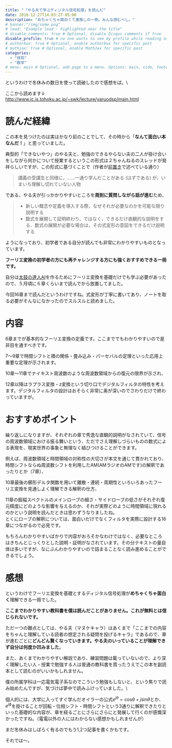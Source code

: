 ```yaml
---
title: "「やる夫で学ぶディジタル信号処理」を読んだ"
date: 2018-12-27T14:03:27-05:00
description: "めちゃくちゃ面白くて激推しの一冊。みんな読むべし。"
# banner:"/img/some.png"
# lead: "Example lead - highlighted near the title"
# disable_comments: true # Optional, disable Disqus comments if true
disable_profile: true # no one wants to see my profile while reading articles
# authorbox: true # Optional, enable authorbox for specific post
# mathjax: true # Optional, enable MathJax for specific post
categories:
  - "技術"
  - "数学"
# menu: main # Optional, add page to a menu. Options: main, side, footer
---
```


というわけで冬休みの数日を使って読破したので感想をば。\

ここから読めます↓\
http://www.ic.is.tohoku.ac.jp/~swk/lecture/yaruodsp/main.html

# 読んだ経緯

この本を見つけたのは実はかなり前のことでして、その時から「**なんて面白い本なんだ！**」と思っていました。

典型的「できないやつ」のやる夫と、勉強のできるやらない夫の二人が掛け合いをしながら何かについて授業するというこの形式は２ちゃんねるのスレッドが発祥らしいですが、この形式に基づくことで（作者が[前置き](http://www.ic.is.tohoku.ac.jp/~swk/lecture/yaruodsp/preface.html#SECTION00210000000000000000)で述べている通り）

> 講義の受講生と同様に，……一通り学んだことがある (はずである) が，いまいち理解し切れていない人物

である、やる夫が引っかかりやすいところを**周到に質問しながら話が進む**ため、

>* 新しい概念や定義を導入する際，なぜそれが必要なのかを可能な限り説明する
>* 数式を展開して証明終わり，ではなく，できるだけ直観的な説明をする．数式の展開が必要な場合は，その式変形の意図をできるだけ説明する

ようになっており、初学者である自分が読んでも非常にわかりやすいものとなっています。                                                             

**フーリエ変換の初学者の方にも再チャレンジする方にも強くおすすめできる一冊です。**



自分は[太鼓の達人AI](/2018/07/cnnで太鼓の達人の譜面を自動生成するプログラムを書いた/)を作るためにフーリエ変換を基礎だけでも学ぶ必要があったので、５月頃に６章くらいまで読んでから放置してました。

今回16章まで読んだというわけですね。式変形が丁寧に書いてあり、ノートを取る必要がそんなになかったのでスルスルと読めました。

# 内容

6章までが基本的なフーリエ変換の定義です。ここまででもわかりやすいので是非目を通すべきです。

7〜9章で時間シフトと積の関係・畳み込み・パーセバルの定理といった応用上重要な定理が示されます。

10章〜11章でナイキスト周波数のような周波数領域からの復元の限界が示され、

12章以降はラプラス変換・z変換という切り口でデジタルフィルタの特性を考えます。デジタルフィルタの設計はおそらく非常に奥が深いのでさわりだけで終わっていますが。

# おすすめポイント

繰り返しになりますが、それぞれの章で秀逸な直観的説明がなされていて、信号の周波数領域における振る舞いという、ただでさえ理解しづらいものの数式による表現を、現実世界の事象と無理なく結びつけることができます。

例えば、周波数領域と時間領域の対称性の大切さが本文を通じて貫かれており、時間シフトならぬ周波数シフトを利用したAM(AMラジオのAMです)の解釈であったりとか（7章）、

10章最後の櫛形デルタ関数を用いて離散・連続・周期性といろいろあったフーリエ変換を見通しよく理解できる解釈の仕方、

11章の振幅スペクトルのメインローブの細さ・サイドローブの低さがそれぞれ復元精度にどのような影響を与えるのか、それが実際どのように時間領域に現れるのかという説明を読んだときは思わずうなりましたね。\
とくにローブの解釈については、面白いだけでなくフィルタを実際に設計する16章につながるので必見です。

もちろんわかりやすいばかりで内容がおろそかなわけではなく、必要なところはきちんとじっくりとした説明・証明がなされています。その分テキストの量自体は多いですが、なにぶんわかりやすいので詰まることなく読み進めることができるでしょう。

# 感想

というわけでフーリエ変換を基礎とするディジタル信号処理が**めちゃくちゃ面白く**理解できる一冊でした。

**ここまでわかりやすい教科書を僕は読んだことがありません。これが無料とは信じられないです。**

ただ一つの難点としては、やる夫（マヌケキャラ）はあくまで「ここまでの内容をちゃんと理解している読者の想定される疑問を投げるキャラ」であるので、章が進むごとに**どんどん賢くなっていきます。やる夫のいっていることが理解できず自分は何度か凹みました**。

また、あくまでわかりやすい解説であり、練習問題は載っていないので、より深く理解したい人・授業で勉強する人は普通の教科書を買ったうえでこの本を副読本として読むのがいいかもしれません。

僕の所属学科は一応電気電子系なのでこういう勉強もしないと、という焦りで読み始めたんですが、気づけば夢中で読みふけっていました。\

個人的には、大学に入ってすぐ学んだオイラーの公式$e^{j\theta}=\mathrm{cos}\theta + j\mathrm{sin}\theta$とか、$e^{j\phi}$を掛けることが回転・位相シフト・時間シフトという3通りに解釈できたりといった基礎的な内容が、章を経るごとにさらにさらにと発展して行くのが感慨深かったですね。（電電以外の人にはわからない感想かもしれませんが）

まだ冬休みはしばらく有るのでもう1,2つ記事を書くかもです。

それでは〜。
